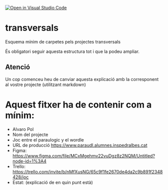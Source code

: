 [![Open in Visual Studio Code](https://classroom.github.com/assets/open-in-vscode-f059dc9a6f8d3a56e377f745f24479a46679e63a5d9fe6f495e02850cd0d8118.svg)](https://classroom.github.com/online_ide?assignment_repo_id=7318293&assignment_repo_type=AssignmentRepo)
# transversals
Esquema mínim de carpetes pels projectes transversals

És obligatori seguir aquesta estructura tot i que la podeu ampliar.

## Atenció
Un cop comenceu heu de canviar aquesta explicació amb la corresponent al vostre projecte (utilitzant markdown)


# Aquest fitxer ha de contenir com a mínim:
 * Alvaro Pol
 * Nom del projecte
 * Joc entre el paraulogic y el wordle
 * URL de producció https://www.paraudl.alumnes.inspedralbes.cat
 * Figma: https://www.figma.com/file/MCxMgehmv22vuDgz8z2NQM/Untitled?node-id=1%3A4
 * Trello: https://trello.com/invite/b/nMfXusNG/65c9f1fe2670de4da2c9b891f2348428/joc
 * Estat: (explicació de en quin punt està)
